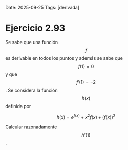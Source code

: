 Date: 2025-09-25
Tags: [derivada]

# Ejercicio 2.93

 
Se sabe que una función  $$ f$$   es derivable en todos los puntos y además se sabe que  $$ f ( 1 ) = 0$$   y que  $$ f' ( 1 ) = - 2$$  . Se considera la función  $$ h(x)$$   definida por

$$
h ( x ) = e^{f ( x )} + x^2 f ( x ) + ( f ( x ) )^2
$$

Calcular razonadamente  $$ h' ( 1 )$$  .
